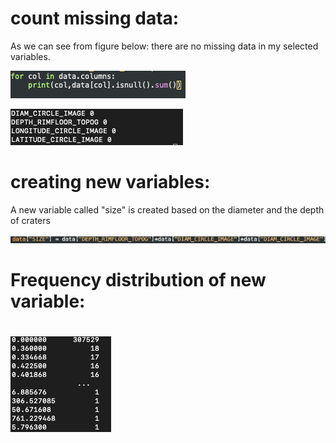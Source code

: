 # count missing data:

As we can see from figure below: there are no missing data in my selected variables.

![Xnip2020-05-01_21-15-02.jpg](https://github.com/twodogs-wang/coursera_data_management-viualize/blob/master/week3/figures/Xnip2020-05-01_21-15-02.jpg)

![Xnip2020-05-01_21-14-42.jpg](https://github.com/twodogs-wang/coursera_data_management-viualize/blob/master/week3/figures/Xnip2020-05-01_21-14-42.jpg)

# creating new variables:

A new variable called "size" is created based on the diameter and the depth of craters

![Xnip2020-05-01_21-20-46.jpg](https://github.com/twodogs-wang/coursera_data_management-viualize/blob/master/week3/figures/Xnip2020-05-01_21-20-46.jpg)

# Frequency distribution of new variable:

# ![Xnip2020-05-01_21-22-38.jpg](https://github.com/twodogs-wang/coursera_data_management-viualize/blob/master/week3/figures/Xnip2020-05-01_21-22-38.jpg)

